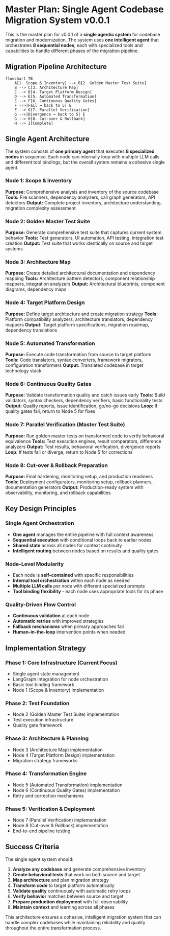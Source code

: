 # Master Plan: Single Agent Codebase Migration System v0.0.1

This is the master plan for v0.0.1 of a **single agentic system** for codebase migration and modernization. The system uses **one intelligent agent** that orchestrates **8 sequential nodes**, each with specialized tools and capabilities to handle different phases of the migration pipeline.

## Migration Pipeline Architecture

```
flowchart TB
    A[1. Scope & Inventory] --> B[2. Golden Master Test Suite]
    B --> C[3. Architecture Map]
    C --> D[4. Target Platform Design]
    D --> E[5. Automated Transformation]
    E --> F[6. Continuous Quality Gates]
    F -->|Fail → back to 5| E
    F --> G[7. Parallel Verification]
    G -->|Divergence → back to 5| E
    G --> H[8. Cut-over & Rollback]
    H --> I[Complete]
```

## Single Agent Architecture

The system consists of **one primary agent** that executes **8 specialized nodes** in sequence. Each node can internally loop with multiple LLM calls and different tool bindings, but the overall system remains a cohesive single agent.

### Node 1: Scope & Inventory
**Purpose:** Comprehensive analysis and inventory of the source codebase
**Tools:** File scanners, dependency analyzers, call graph generators, API detectors
**Output:** Complete project inventory, architecture understanding, migration complexity assessment

### Node 2: Golden Master Test Suite  
**Purpose:** Generate comprehensive test suite that captures current system behavior
**Tools:** Test generators, UI automation, API testing, integration test creation
**Output:** Test suite that works identically on source and target systems

### Node 3: Architecture Map
**Purpose:** Create detailed architectural documentation and dependency mapping
**Tools:** Architecture pattern detectors, component relationship mappers, integration analyzers
**Output:** Architectural blueprints, component diagrams, dependency maps

### Node 4: Target Platform Design
**Purpose:** Define target architecture and create migration strategy
**Tools:** Platform compatibility analyzers, architecture translators, dependency mappers
**Output:** Target platform specifications, migration roadmap, dependency translations

### Node 5: Automated Transformation
**Purpose:** Execute code transformation from source to target platform
**Tools:** Code translators, syntax converters, framework migrators, configuration transformers
**Output:** Translated codebase in target technology stack

### Node 6: Continuous Quality Gates
**Purpose:** Validate transformation quality and catch issues early
**Tools:** Build validators, syntax checkers, dependency verifiers, basic functionality tests
**Output:** Quality reports, issue identification, go/no-go decisions
**Loop:** If quality gates fail, return to Node 5 for fixes

### Node 7: Parallel Verification (Master Test Suite)
**Purpose:** Run golden master tests on transformed code to verify behavioral equivalence
**Tools:** Test execution engines, result comparators, difference analyzers
**Output:** Test results, behavioral verification, divergence reports
**Loop:** If tests fail or diverge, return to Node 5 for corrections  

### Node 8: Cut-over & Rollback Preparation
**Purpose:** Final hardening, monitoring setup, and production readiness
**Tools:** Deployment configurators, monitoring setup, rollback planners, documentation generators
**Output:** Production-ready system with observability, monitoring, and rollback capabilities

## Key Design Principles

### Single Agent Orchestration
- **One agent** manages the entire pipeline with full context awareness
- **Sequential execution** with conditional loops back to earlier nodes
- **Shared state** across all nodes for context continuity
- **Intelligent routing** between nodes based on results and quality gates

### Node-Level Modularity  
- Each node is **self-contained** with specific responsibilities
- **Internal tool orchestration** within each node as needed
- **Multiple LLM calls** per node with different specialized prompts
- **Tool binding flexibility** - each node uses appropriate tools for its phase

### Quality-Driven Flow Control
- **Continuous validation** at each node
- **Automatic retries** with improved strategies
- **Fallback mechanisms** when primary approaches fail
- **Human-in-the-loop** intervention points when needed

## Implementation Strategy

### Phase 1: Core Infrastructure (Current Focus)
- Single agent state management
- LangGraph integration for node orchestration  
- Basic tool binding framework
- Node 1 (Scope & Inventory) implementation

### Phase 2: Test Foundation
- Node 2 (Golden Master Test Suite) implementation
- Test execution infrastructure
- Quality gate framework

### Phase 3: Architecture & Planning
- Node 3 (Architecture Map) implementation
- Node 4 (Target Platform Design) implementation
- Migration strategy frameworks

### Phase 4: Transformation Engine
- Node 5 (Automated Transformation) implementation
- Node 6 (Continuous Quality Gates) implementation
- Retry and correction mechanisms

### Phase 5: Verification & Deployment
- Node 7 (Parallel Verification) implementation  
- Node 8 (Cut-over & Rollback) implementation
- End-to-end pipeline testing

## Success Criteria

The single agent system should:
1. **Analyze any codebase** and generate comprehensive inventory
2. **Create behavioral tests** that work on both source and target  
3. **Map architecture** and plan migration strategy
4. **Transform code** to target platform automatically
5. **Validate quality** continuously with automatic retry loops
6. **Verify behavior** matches between source and target
7. **Prepare production deployment** with full observability
8. **Maintain context** and learning across all phases

This architecture ensures a cohesive, intelligent migration system that can handle complex codebases while maintaining reliability and quality throughout the entire transformation process.